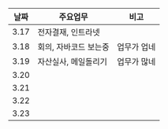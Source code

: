 | 날짜    | 주요업무        | 비고 |
| ----    | --------        | ---- |
|   3.17  |        전자결재, 인트라넷         |      |
|   3.18  |  회의, 자바코드 보는중 |  업무가 업네      |
|   3.19  |  자산실사, 메일돌리기  |  업무가 많네      |
|   3.20  |                       |                 |
|   3.21  |                       |                 |
|   3.22  |                       |                 |
|   3.23  |                       |                 |


